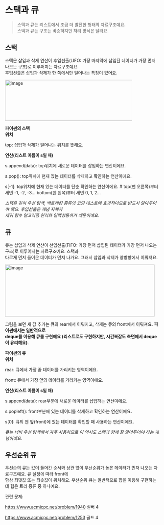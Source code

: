 스택과 큐
===========
> 스택과 큐는 리스트에서 조금 더 발전한 형태의 자료구조예요.  
> 스택과 큐는 구조는 비슷하지만 처리 방식은 달라요.

스택
----------
스택은 삽입과 삭제 연산이 후입선출(LIFO: 가장 마지막에 삽입된 데이터가 가장 먼저 나오는 구조)로 이루어지는 자료구조예요.  
후입선출은 삽입과 삭제가 한 쪽에서만 일어나는 특징이 있어요. 

<img width="415" height="133" alt="image" src="https://github.com/user-attachments/assets/7eec76ad-81f5-4ec9-a115-aa117bfe3ff3" />

**파이썬의 스택**  
**위치**

top: 삽입과 삭제가 일어나는 위치를 뜻해요.   

**연산(리스트 이름이 s일 때)**

s.append(data): top위치에 새로운 데이터를 삽입하는 연산이에요.  

s.pop(): top위치에 현재 있는 데이터를 삭제하고 확인하는 연산이에요.  

s[-1]: top위치에 현재 있는 데이터를 단순 확인하는 연산이에요. # top(맨 오른쪽)부터 세면 -1, -2, -3... bottom(맨 왼쪽)부터 세면 0, 1, 2...  

*스택은 깊이 우선 탐색, 백트래킹 종류의 코딩 테스트에 효과적이므로 반드시 알아두어야 해요. 후입선출은 개념 자체가  
재귀 함수 알고리즘 원리와 일맥상통하기 때문이에요.*  

큐
-------------
큐는 삽입과 삭제 연산이 선입선출(FIFO: 가장 먼저 삽입된 데이터가 가장 먼저 나오는 구조)로 이루어지는 자료구조예요. 스택과  
다르게 먼저 들어온 데이터가 먼저 나가요. 그래서 삽입과 삭제가 양방향에서 이뤄져요.  

<img width="488" height="170" alt="image" src="https://github.com/user-attachments/assets/4a09582d-d290-4b35-8b47-4cba9718697f" />

그림을 보면 새 값 추가는 큐의 rear에서 이뤄지고, 삭제는 큐의 front에서 이뤄져요. **파이썬에서는 일반적으로   
deque를 이용해 큐를 구현해요 (리스트로도 구현하지만, 시간복잡도 측면에서 deque이 유리해요)**.

**파이썬의 큐**  
**위치**

rear: 큐에서 가장 끝 데이터를 가리키는 영역이에요.

front: 큐에서 가장 앞의 데이터를 가리키는 영역이에요.

**연산(리스트 이름이 s일 때)**

s.append(data): rear부분에 새로운 데이터를 삽입하는 연산이에요.  

s.popleft(): front부분에 있는 데이터를 삭제하고 확인하는 연산이에요.  

s[0]: 큐의 맨 앞(front)에 있는 데이터를 확인할 때 사용하는 연산이에요.  

*큐는 너비 우선 탐색에서 자주 사용하므로 이 역시도 스택과 함께 잘 알아두어야 하는 개념이에요.*

우선순위 큐
--------
우선순의 큐는 값이 들어간 순서와 상관 없이 우선순위가 높은 데이터가 먼저 나오는 자료구조예요. 큐 설정에 따라 front에  
항상 최댓값 또는 최솟값이 위치해요. 우선순위 큐는 일반적으로 힙을 이용해 구현하는데 힙은 트리 종류 중 하나예요.   

관련 문제:  

<https://www.acmicpc.net/problem/1940> 실버 4  

<https://www.acmicpc.net/problem/1253> 골드 4

